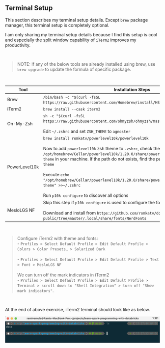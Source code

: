 
## Terminal Setup

This section describes my terminal setup details. Except `brew` package manager, this terminal setup is completely optional. 

I am only sharing my terminal setup details because I find this setup is cool and especially the split window capability of `iTerm2` improves my productivity. 

<br />

> NOTE: If any of the below tools are already installed using brew, use `brew upgrade` to update the formula of specific package.

<br />

| Tool | Installation Steps | Version |
|--|--|--|
| Brew | `/bin/bash -c "$(curl -fsSL https://raw.githubusercontent.com/Homebrew/install/HEAD/install.sh)"` | 4.3.10 |
| iTerm2 | `brew install --cask iterm2` | 3.5.3 |
| On-My-Zsh | `sh -c "$(curl -fsSL https://raw.githubusercontent.com/ohmyzsh/ohmyzsh/master/tools/install.sh)"` <br /><br /> Edit `~/.zshrc` and set `ZSH_THEME` to `agnoster`| 5.9 |
| PowerLevel10k | `brew install romkatv/powerlevel10k/powerlevel10k` <br /> <br /> Now to add `powerlevel10k` zsh theme to `.zshrc`, check the path `/opt/homebrew/Cellar/powerlevel10k/1.20.0/share/powerlevel10k/powerlevel10k.zsh-theme` in your machine. If the path do not exists, find the path to `powerlevel10k.zsh-theme` <br /> <br /> Execute `echo "/opt/homebrew/Cellar/powerlevel10k/1.20.0/share/powerlevel10k/powerlevel10k.zsh-theme" >>~/.zshrc` <br /> <br /> Run `p10k configure` to discover all options | 1.20.0 |
| MesloLGS NF | Skip this step if `p10k configure`  is used to configure the font. <br /><br /> Download and install from `https://github.com/romkatv/dotfiles-public/tree/master/.local/share/fonts/NerdFonts` | N/A |

<br />

> Configure iTerm2 with theme and fonts:  <br/> - `Profiles > Select Default Profile > Edit Default Profile > Colors > Color Presets… > Solarized Dark` <br /> <br />  - `Profiles > Select Default Profile > Edit Default Profile > Text > Font > MesloLGS NF` <br /> <br /> We can turn off the mark indicators in iTerm2 <br /> - `Profiles > Select Default Profile > Edit Default Profile > Terminal > scroll down to "Shell Integration" > turn off "Show mark indicators"`.

<br />

At the end of above exercise, iTerm2 terminal should look like as below.

![iTerm2](../images/iTerm2.png "iTerm2")

<br />
